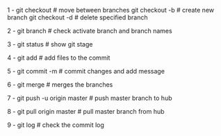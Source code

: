 1 - git checkout # move between branches
    git checkout -b # create new branch
    git checkout -d # delete specified branch

2 - git branch # check activate branch and branch names

3 - git status # show git stage

4 - git add # add files to the commit

5 - git commit -m # commit changes and add message

6 - git merge # merges the branches

7 - git push -u origin master # push master branch to hub

8 - git pull origin master # pull master branch from hub

9 - git log # check the commit log 

